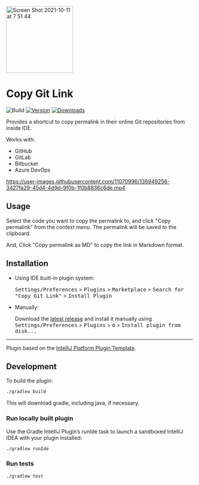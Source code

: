 <img width="180" alt="Screen Shot 2021-10-11 at 7 51 44" src="https://user-images.githubusercontent.com/11070996/136715482-49f3b847-7926-404d-985b-3259d7e20a30.png">

# Copy Git Link

![Build](https://github.com/kawamataryo/copy-git-link/workflows/Build/badge.svg)
[![Version](https://img.shields.io/jetbrains/plugin/v/17756-copy-git-link.svg)](https://plugins.jetbrains.com/plugin/17756-copy-git-link)
[![Downloads](https://img.shields.io/jetbrains/plugin/d/17756-copy-git-link.svg)](https://plugins.jetbrains.com/plugin/17756-copy-git-link)

<!-- Plugin description -->
Provides a shortcut to copy permalink in their online Git repositories from inside IDE.

Works with:

- GitHub
- GitLab
- Bitbucket
- Azure DevOps

https://user-images.githubusercontent.com/11070996/136949256-3427fa29-45d4-4d9d-9f0b-1f0b8836c6de.mp4


## Usage

Select the code you want to copy the permalink to, and click "Copy permalink" from the context menu. The permalink will be saved to the clipboard.

And, Click "Copy permalink as MD" to copy the link in Markdown format.

<!-- Plugin description end -->

## Installation

- Using IDE built-in plugin system:
  
  <kbd>Settings/Preferences</kbd> > <kbd>Plugins</kbd> > <kbd>Marketplace</kbd> > <kbd>Search for "Copy Git Link"</kbd> >
  <kbd>Install Plugin</kbd>
  
- Manually:

  Download the [latest release](https://github.com/kawamataryo/copy-git-link/releases/latest) and install it manually using
  <kbd>Settings/Preferences</kbd> > <kbd>Plugins</kbd> > <kbd>⚙️</kbd> > <kbd>Install plugin from disk...</kbd>


---
Plugin based on the [IntelliJ Platform Plugin Template][template].

[template]: https://github.com/JetBrains/intellij-platform-plugin-template

## Development

To build the plugin:

```sh
./gradlew build
```

This will download gradle, including java, if necessary.

### Run locally built plugin

Use the Gradle IntelliJ Plugin’s runIde task to launch a sandboxed IntelliJ IDEA with your plugin installed:

```sh
./gradlew runIde
```

### Run tests

```sh
./gradlew test
```
